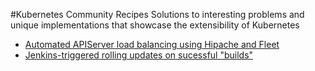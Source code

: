#Kubernetes Community Recipes
Solutions to interesting problems and unique implementations that showcase the extensibility of Kubernetes

- [Automated APIServer load balancing using Hipache and Fleet](docs/apiserver_hipache_registration.md)
- [Jenkins-triggered rolling updates on sucessful "builds"](docs/rolling_updates_from_jenkins.md)
